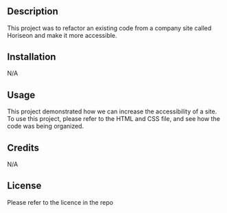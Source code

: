 # <refactoring-existing-horiseon-code>

## Description

This project was to refactor an existing code from a company site called Horiseon and make it more accessible.

## Installation

N/A

## Usage

This project demonstrated how we can increase the accessibility of a site. To use this project, please refer to the HTML and CSS file, and see how the code was being organized.

## Credits

N/A

## License

Please refer to the licence in the repo

